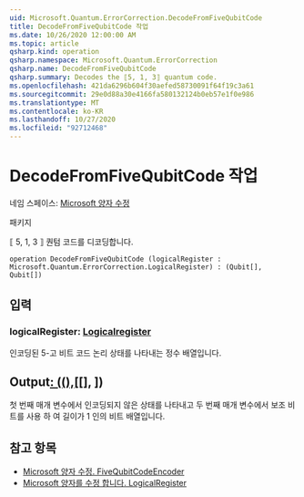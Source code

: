 ```yaml
---
uid: Microsoft.Quantum.ErrorCorrection.DecodeFromFiveQubitCode
title: DecodeFromFiveQubitCode 작업
ms.date: 10/26/2020 12:00:00 AM
ms.topic: article
qsharp.kind: operation
qsharp.namespace: Microsoft.Quantum.ErrorCorrection
qsharp.name: DecodeFromFiveQubitCode
qsharp.summary: Decodes the ⟦5, 1, 3⟧ quantum code.
ms.openlocfilehash: 421da6296b604f30aefed58730091f64f19c3a61
ms.sourcegitcommit: 29e0d88a30e4166fa580132124b0eb57e1f0e986
ms.translationtype: MT
ms.contentlocale: ko-KR
ms.lasthandoff: 10/27/2020
ms.locfileid: "92712468"
---
```

# <a name="decodefromfivequbitcode-operation"></a>DecodeFromFiveQubitCode 작업

네임 스페이스: [Microsoft 양자 수정](xref:Microsoft.Quantum.ErrorCorrection)

패키지 [](https://nuget.org/packages/)


⟦ 5, 1, 3 ⟧ 퀀텀 코드를 디코딩합니다.

```qsharp
operation DecodeFromFiveQubitCode (logicalRegister : Microsoft.Quantum.ErrorCorrection.LogicalRegister) : (Qubit[], Qubit[])
```


## <a name="input"></a>입력

### <a name="logicalregister--logicalregister"></a>logicalRegister: [Logicalregister](xref:Microsoft.Quantum.ErrorCorrection.LogicalRegister)

인코딩된 5-고 비트 코드 논리 상태를 나타내는 정수 배열입니다.



## <a name="output--qubitqubit"></a>Output[: ((),](xref:microsoft.quantum.lang-ref.qubit)[[], [](xref:microsoft.quantum.lang-ref.qubit)])

첫 번째 매개 변수에서 인코딩되지 않은 상태를 나타내고 두 번째 매개 변수에서 보조 비트를 사용 하 여 길이가 1 인의 비트 배열입니다.

## <a name="see-also"></a>참고 항목

- [Microsoft 양자 수정. FiveQubitCodeEncoder](xref:Microsoft.Quantum.ErrorCorrection.FiveQubitCodeEncoder)
- [Microsoft 양자를 수정 합니다. LogicalRegister](xref:Microsoft.Quantum.ErrorCorrection.LogicalRegister)